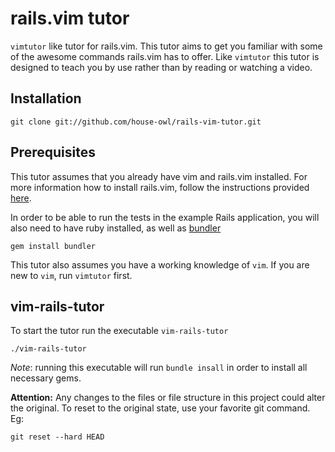 # rails.vim tutor

`vimtutor` like tutor for rails.vim.
This tutor aims to get you familiar with some of the awesome commands
rails.vim has to offer. Like `vimtutor` this tutor is designed to teach you by
use rather than by reading or watching a video.

## Installation

```
git clone git://github.com/house-owl/rails-vim-tutor.git
```

## Prerequisites

This tutor assumes that you already have vim and rails.vim installed.
For more information how to install rails.vim, follow the instructions provided
[here](https://github.com/tpope/vim-rails/).

In order to be able to run the tests in the example Rails application,
you will also need to have ruby installed, as well as [bundler](http://bundler.io/)

```
gem install bundler
```

This tutor also assumes you have a working knowledge of `vim`.
If you are new to `vim`, run `vimtutor` first.

## vim-rails-tutor

To start the tutor run the executable `vim-rails-tutor`

```
./vim-rails-tutor
```

*Note*: running this executable will run `bundle insall` in order to install all necessary gems.

**Attention:** Any changes to the files or file structure in this project could
alter the original. To reset to the original state, use your favorite git
command. Eg:

```
git reset --hard HEAD
```

